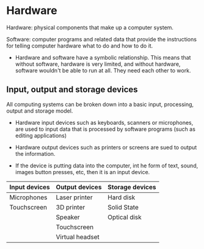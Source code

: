 # Hardware

Hardware: physical components that make up a computer system.

Software: computer programs and related data that provide the instructions for telling computer hardware what to do and how to do it.

- Hardware and software have a symbolic relationship. This means that without software, hardware is very limited, and without hardware, software wouldn't be able to run at all. They need each other to work.

## Input, output and storage devices
All computing systems can be broken down into a basic input, processing, output and storage model.

- Hardware input devices such as keyboards, scanners or microphones, are used to input data that is processed by software programs (such as editing applications)
- Hardware output devices such as printers or screens are sued to output the information.

- If the device is putting data into the computer, int he form of text, sound, images button presses, etc, then it is an input device.


| Input devices | Output devices  | Storage devices |
|---------------|-----------------|-----------------|
| Microphones   | Laser printer   | Hard disk       |
| Touchscreen   | 3D printer      | Solid State     |
|               | Speaker         | Optical disk    |
|               | Touchscreen     |                 |
|               | Virtual headset |                 |




